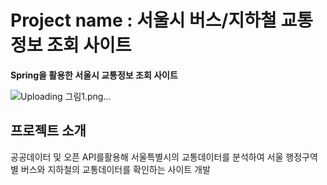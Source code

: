# Project name : 서울시 버스/지하철 교통정보 조회 사이트

**Spring을 활용한 서울시 교통정보 조회 사이트**

![Uploading 그림1.png…]()



## 프로젝트 소개
공공데이터 및 오픈 API를활용해 서울특별시의 
교통데이터를 분석하여 서울 행정구역 별 버스와 지하철의 교통데이터를 확인하는 사이트 개발
